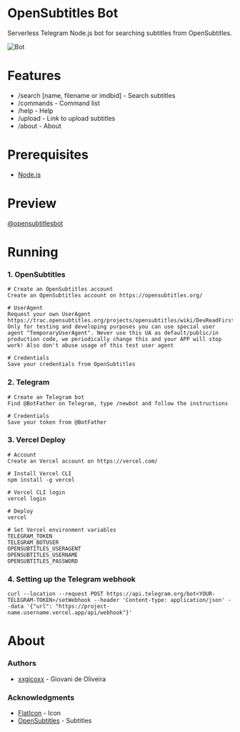 # OpenSubtitles Bot
Serverless Telegram Node.js bot for searching subtitles from OpenSubtitles.

![Bot](https://i.imgur.com/zkHn3eg.png)

# Features
* /search [name, filename or imdbid] - Search subtitles
* /commands - Command list
* /help - Help
* /upload - Link to upload subtitles
* /about - About

# Prerequisites
* [Node.js](https://nodejs.org/en/)

# Preview
[@opensubtitlesbot](https://t.me/opensubtitlesbot)

# Running
### 1. OpenSubtitles
````
# Create an OpenSubtitles account
Create an OpenSubtitles account on https://opensubtitles.org/

# UserAgent
Request your own UserAgent https://trac.opensubtitles.org/projects/opensubtitles/wiki/DevReadFirst#Howtorequestanewuseragent. Only for testing and developing purposes you can use special user agent "TemporaryUserAgent". Never use this UA as default/public/in production code, we periodically change this and your APP will stop work! Also don't abuse usage of this test user agent

# Credentials
Save your credentials from OpenSubtitles
````

### 2. Telegram
````
# Create an Telegram bot
Find @BotFather on Telegram, type /newbot and follow the instructions

# Credentials
Save your token from @BotFather
````

### 3. Vercel Deploy
````
# Account
Create an Vercel account on https://vercel.com/

# Install Vercel CLI
npm install -g vercel

# Vercel CLI login
vercel login

# Deploy
vercel

# Set Vercel environment variables
TELEGRAM_TOKEN
TELEGRAM_BOTUSER
OPENSUBTITLES_USERAGENT
OPENSUBTITLES_USERNAME
OPENSUBTITLES_PASSWORD
````

### 4. Setting up the Telegram webhook
````
curl --location --request POST https://api.telegram.org/bot<YOUR-TELEGRAM-TOKEN>/setWebhook --header 'Content-type: application/json' --data '{"url": "https://project-name.username.vercel.app/api/webhook"}'
````

# About

### Authors
* [xxgicoxx](https://github.com/xxgicoxx/) - Giovani de Oliveira

### Acknowledgments
* [FlatIcon](https://www.flaticon.com/) - Icon
* [OpenSubtitles](https://www.opensubtitles.org/) - Subtitles